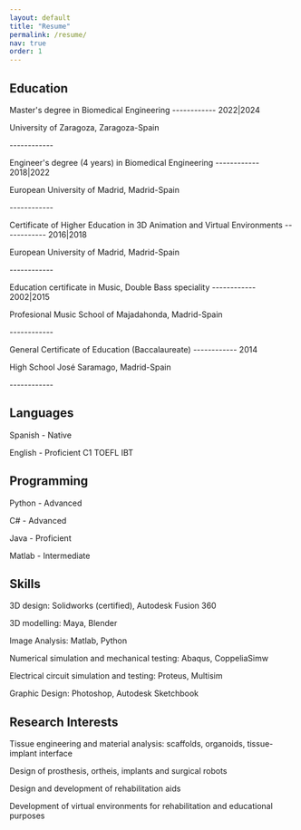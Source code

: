 ```yaml
---
layout: default
title: "Resume"
permalink: /resume/
nav: true
order: 1
---
```


<div class="home-section about-me">
  <h2>Education</h2>
  <p><c>Master's degree in Biomedical Engineering</c> ------------ 2022|2024
  </p>
  <p>University of Zaragoza, Zaragoza-Spain</p>
  <p> ------------ </p>
  <p><c>Engineer's degree (4 years) in Biomedical Engineering</c> ------------ 2018|2022
  </p>
  <p>European University of Madrid, Madrid-Spain</p>
  <p> ------------ </p>
  <p><c>Certificate of Higher Education in 3D Animation and Virtual Environments</c> ------------ 2016|2018
  </p>
  <p>European University of Madrid, Madrid-Spain</p>
  <p> ------------ </p>
  <p><c>Education certificate in Music, Double Bass speciality</c> ------------ 2002|2015
  </p>
  <p>Profesional Music School of Majadahonda, Madrid-Spain</p>
  <p> ------------ </p>
  <p><c>General Certificate of Education (Baccalaureate)</c> ------------ 2014
  </p>
  <p>High School José Saramago, Madrid-Spain</p>
  <p> ------------ </p>
</div>

<div class="home-section about-me">
  <h2>Languages</h2>
  <p><c>Spanish</c> - Native</p>
  <p><c>English</c> - Proficient C1 TOEFL IBT</p>
</div>
<div class="home-section about-me">
  <h2>Programming</h2>
  <p><c>Python</c> - Advanced</p>
  <p><c>C#</c> - Advanced</p>
  <p><c>Java</c> - Proficient</p>
  <p><c>Matlab</c> - Intermediate</p>
</div>
<div class="home-section about-me">
  <h2>Skills</h2>
  <p><c>3D design:</c> Solidworks (certified), Autodesk Fusion 360</p>
  <p><c>3D modelling:</c> Maya, Blender</p>
  <p>Image Analysis: Matlab, Python</p>
  <p>Numerical simulation and mechanical testing: Abaqus, CoppeliaSimw</p>
  <p>Electrical circuit simulation and testing: Proteus, Multisim</p>
  <p>Graphic Design: Photoshop, Autodesk Sketchbook</p>
</div>
<div class="home-section about-me">
  <h2>Research Interests</h2>
  <p>Tissue engineering and material analysis: scaffolds, organoids, tissue-implant interface</p>
  <p>Design of prosthesis, ortheis, implants and surgical robots</p>
  <p>Design and development of rehabilitation aids</p>
  <p>Development of virtual environments for rehabilitation and educational purposes</p>
</div>
